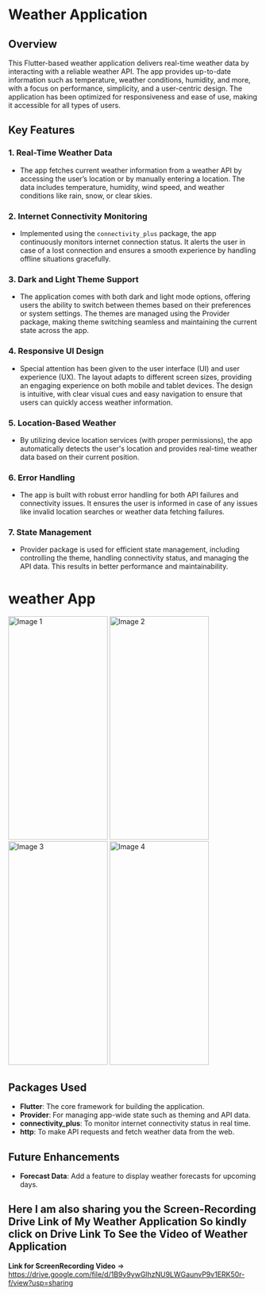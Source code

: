 # Weather Application

## Overview

This Flutter-based weather application delivers real-time weather data by interacting with a reliable weather API. The app provides up-to-date information such as temperature, weather conditions, humidity, and more, with a focus on performance, simplicity, and a user-centric design. The application has been optimized for responsiveness and ease of use, making it accessible for all types of users.

## Key Features

### 1. **Real-Time Weather Data**
   - The app fetches current weather information from a weather API by accessing the user’s location or by manually entering a location. The data includes temperature, humidity, wind speed, and weather conditions like rain, snow, or clear skies.

### 2. **Internet Connectivity Monitoring**
   - Implemented using the `connectivity_plus` package, the app continuously monitors internet connection status. It alerts the user in case of a lost connection and ensures a smooth experience by handling offline situations gracefully.

### 3. **Dark and Light Theme Support**
   - The application comes with both dark and light mode options, offering users the ability to switch between themes based on their preferences or system settings. The themes are managed using the Provider package, making theme switching seamless and maintaining the current state across the app.

### 4. **Responsive UI Design**
   - Special attention has been given to the user interface (UI) and user experience (UX). The layout adapts to different screen sizes, providing an engaging experience on both mobile and tablet devices. The design is intuitive, with clear visual cues and easy navigation to ensure that users can quickly access weather information.

### 5. **Location-Based Weather**
   - By utilizing device location services (with proper permissions), the app automatically detects the user's location and provides real-time weather data based on their current position.

### 6. **Error Handling**
   - The app is built with robust error handling for both API failures and connectivity issues. It ensures the user is informed in case of any issues like invalid location searches or weather data fetching failures.

### 7. **State Management**
   - Provider package is used for efficient state management, including controlling the theme, handling connectivity status, and managing the API data. This results in better performance and maintainability.

<!DOCTYPE html>
<html lang="en">
<body>
    <h1>weather App</h1>
    <div class="gallery">
        <img src="https://github.com/user-attachments/assets/d1c32d19-1918-42b6-86fb-f1dbce761433" alt="Image 1" style="width: 200px; height: 450px;">
        <img src="https://github.com/user-attachments/assets/858a0bf7-fb5b-4a1a-9f06-ae3f583c3005" alt="Image 2" style="width: 200px; height: 450px;">
        <img src="https://github.com/user-attachments/assets/57935038-381c-4d16-a89d-dd458a2aed2f" alt="Image 3" style="width: 200px; height: 450px;">
        <img src="https://github.com/user-attachments/assets/edb1f80b-d269-486f-b8e0-087142151e74" alt="Image 4" style="width: 200px; height: 450px;">
    </div>
</body>
</html>

## Packages Used

- **Flutter**: The core framework for building the application.
- **Provider**: For managing app-wide state such as theming and API data.
- **connectivity_plus**: To monitor internet connectivity status in real time.
- **http**: To make API requests and fetch weather data from the web.

## Future Enhancements
- **Forecast Data**: Add a feature to display weather forecasts for upcoming days.

## Here I am also sharing you the Screen-Recording Drive Link of My Weather Application So kindly click on Drive Link To See the Video of Weather Application
**Link for ScreenRecording Video** => https://drive.google.com/file/d/1B9v9ywGlhzNU9LWGaunvP9v1ERK50r-f/view?usp=sharing
